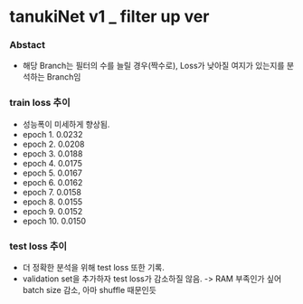 # tanukiNet v1 _ filter up ver

### Abstact
- 해당 Branch는 필터의 수를 늘릴 경우(짝수로), Loss가 낮아질 여지가 있는지를 분석하는 Branch임

### train loss 추이
- 성능폭이 미세하게 향상됨.
- epoch 1. 0.0232
- epoch 2. 0.0208
- epoch 3. 0.0188
- epoch 4. 0.0175
- epoch 5. 0.0167
- epoch 6. 0.0162
- epoch 7. 0.0158
- epoch 8. 0.0155
- epoch 9. 0.0152
- epoch 10. 0.0150

### test loss 추이
- 더 정확한 분석을 위해 test loss 또한 기록.
- validation set을 추가하자 test loss가 감소하질 않음. -> RAM 부족인가 싶어 batch size 감소, 아마 shuffle 때문인듯